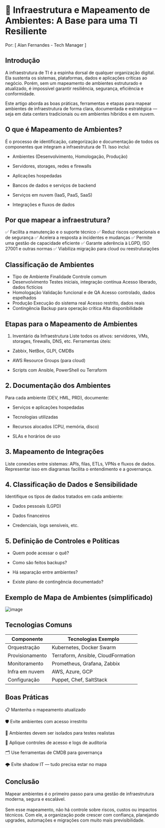 # 🧱 Infraestrutura e Mapeamento de Ambientes: A Base para uma TI Resiliente
Por: [ Alan Fernandes - Tech Manager ]

## Introdução
A infraestrutura de TI é a espinha dorsal de qualquer organização digital. Ela sustenta os sistemas, plataformas, dados e aplicações críticas ao negócio. Porém, sem um mapeamento de ambientes estruturado e atualizado, é impossível garantir resiliência, segurança, eficiência e conformidade.

Este artigo aborda as boas práticas, ferramentas e etapas para mapear ambientes de infraestrutura de forma clara, documentada e estratégica — seja em data centers tradicionais ou em ambientes híbridos e em nuvem.

## O que é Mapeamento de Ambientes?
É o processo de identificação, categorização e documentação de todos os componentes que integram a infraestrutura de TI. Isso inclui:

- Ambientes (Desenvolvimento, Homologação, Produção)

- Servidores, storages, redes e firewalls

- Aplicações hospedadas

- Bancos de dados e serviços de backend

- Serviços em nuvem (IaaS, PaaS, SaaS)

- Integrações e fluxos de dados

## Por que mapear a infraestrutura?
✅ Facilita a manutenção e o suporte técnico
✅ Reduz riscos operacionais e de segurança
✅ Acelera a resposta a incidentes e mudanças
✅ Permite uma gestão de capacidade eficiente
✅ Garante aderência à LGPD, ISO 27001 e outras normas
✅ Viabiliza migração para cloud ou reestruturações

## Classificação de Ambientes
- Tipo de Ambiente	Finalidade	Controle comum
- Desenvolvimento	Testes iniciais, integração contínua	Acesso liberado, dados fictícios
- Homologação	Validação funcional e de QA	Acesso controlado, dados espelhados
- Produção	Execução do sistema real	Acesso restrito, dados reais
- Contingência	Backup para operação crítica	Alta disponibilidade

## Etapas para o Mapeamento de Ambientes
1. Inventário da Infraestrutura
Liste todos os ativos: servidores, VMs, storages, firewalls, DNS, etc. Ferramentas úteis:

- Zabbix, NetBox, GLPI, CMDBs

- AWS Resource Groups (para cloud)

- Scripts com Ansible, PowerShell ou Terraform

## 2. Documentação dos Ambientes
Para cada ambiente (DEV, HML, PRD), documente:

- Serviços e aplicações hospedadas

- Tecnologias utilizadas

- Recursos alocados (CPU, memória, disco)

- SLAs e horários de uso

## 3. Mapeamento de Integrações
Liste conexões entre sistemas: APIs, filas, ETLs, VPNs e fluxos de dados. Representar isso em diagramas facilita o entendimento e a governança.

## 4. Classificação de Dados e Sensibilidade
Identifique os tipos de dados tratados em cada ambiente:

- Dados pessoais (LGPD)

- Dados financeiros

- Credenciais, logs sensíveis, etc.

## 5. Definição de Controles e Políticas
- Quem pode acessar o quê?

- Como são feitos backups?

- Há separação entre ambientes?

- Existe plano de contingência documentado?

## Exemplo de Mapa de Ambientes (simplificado)
![image](https://github.com/user-attachments/assets/793d2ef5-2369-4845-bd15-d35e122ae165)

## Tecnologias Comuns
| Componente      | Tecnologias Exemplo                |
| --------------- | ---------------------------------- |
| Orquestração    | Kubernetes, Docker Swarm           |
| Provisionamento | Terraform, Ansible, CloudFormation |
| Monitoramento   | Prometheus, Grafana, Zabbix        |
| Infra em nuvem  | AWS, Azure, GCP                    |
| Configuração    | Puppet, Chef, SaltStack            |


## Boas Práticas
📋 Mantenha o mapeamento atualizado

🛡️ Evite ambientes com acesso irrestrito

🧪 Ambientes devem ser isolados para testes realistas

🔐 Aplique controles de acesso e logs de auditoria

🗂️ Use ferramentas de CMDB para governança

🌩️ Evite shadow IT — tudo precisa estar no mapa

## Conclusão
Mapear ambientes é o primeiro passo para uma gestão de infraestrutura moderna, segura e escalável. \
\
Sem esse mapeamento, não há controle sobre riscos, custos ou impactos técnicos. Com ele, a organização pode crescer com confiança, planejando upgrades, automações e migrações com muito mais previsibilidade.
